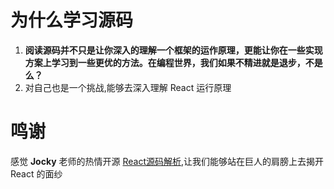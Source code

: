 # 为什么学习源码
1. **阅读源码并不只是让你深入的理解一个框架的运作原理，更能让你在一些实现方案上学习到一些更优的方法。在编程世界，我们如果不精进就是退步，不是么？**
2. 对自己也是一个挑战,能够去深入理解 React 运行原理

# 鸣谢
感觉 **Jocky** 老师的热情开源 [React源码解析](https://react.jokcy.me/),让我们能够站在巨人的肩膀上去揭开 React 的面纱